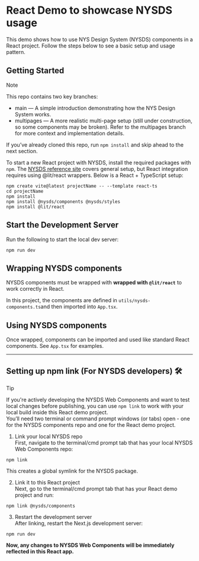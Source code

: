 # React Demo to showcase NYSDS usage
This demo shows how to use NYS Design System (NYSDS) components in a React project. Follow the steps below to see a basic setup and usage pattern.

## Getting Started
> [!NOTE]
> This repo contains two key branches:
> - main — A simple introduction demonstrating how the NYS Design System works.
> - multipages — A more realistic multi-page setup (still under construction, so some components may be broken). Refer to the multipages branch for more context and implementation details.
> 
> If you’ve already cloned this repo, run `npm install` and skip ahead to the next section.

To start a new React project with NYSDS, install the required packages with `npm`. The [NYSDS reference site](https://designsystem.ny.gov/getting-started/developers/) covers general setup, but React integration requires using @lit/react wrappers. Below is a React + TypeScript setup:

```
npm create vite@latest projectName -- --template react-ts
cd projectName
npm install
npm install @nysds/components @nysds/styles
npm install @lit/react
```

## Start the Development Server
Run the following to start the local dev server:
```
npm run dev
```

## Wrapping NYSDS components 
NYSDS components must be wrapped with **wrapped with `@lit/react`** to work correctly in React.

In this project, the components are defined in `utils/nysds-components.ts`and then imported into `App.tsx`.

## Using NYSDS components 
Once wrapped, components can be imported and used like standard React components. See `App.tsx` for examples.

___

## Setting up npm link (For NYSDS developers) 🛠️
> [!Tip]
> If you're actively developing the NYSDS Web Components and want to test local changes before publishing, you can use `npm link` to work with your local build inside this React demo project. \
> You’ll need two terminal or command prompt windows (or tabs) open - one for the NYSDS components repo and one for the React demo project.


1. Link your local NYSDS repo \
First, navigate to the terminal/cmd prompt tab that has your local NYSDS Web Components repo:
```
npm link
```
This creates a global symlink for the NYSDS package.

2. Link it to this React project \
Next, go to the terminal/cmd prompt tab that has your React demo project and run:
```
npm link @nysds/components
```

3. Restart the development server \
After linking, restart the Next.js development server:
```
npm run dev
```

**Now, any changes to NYSDS Web Components will be immediately reflected in this React app.**

